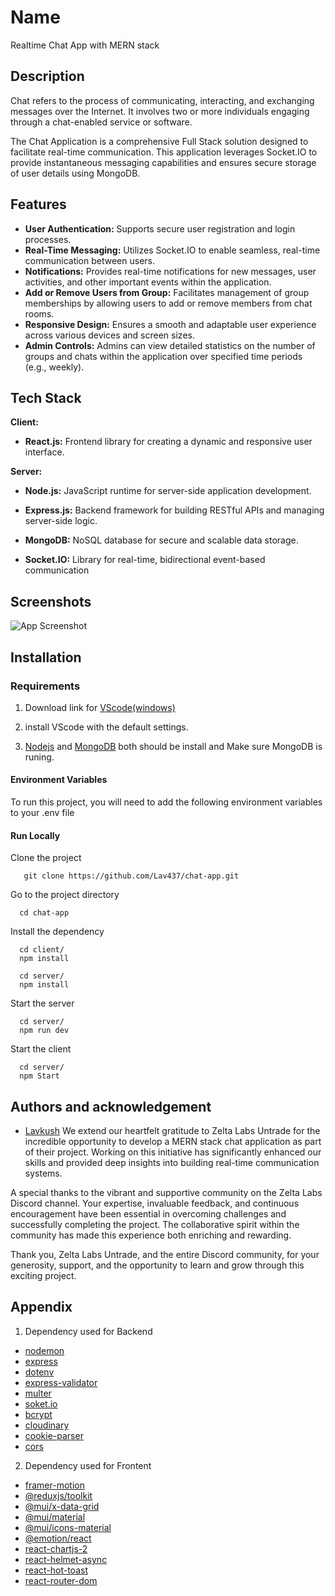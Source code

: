 
# Name

Realtime Chat App with MERN stack


## Description
Chat refers to the process of communicating, interacting, and exchanging messages over the Internet. It involves two or more individuals engaging through a chat-enabled service or software.

The Chat Application is a comprehensive Full Stack solution designed to facilitate real-time communication. This application leverages Socket.IO to provide instantaneous messaging capabilities and ensures secure storage of user details using MongoDB.
## Features

- **User Authentication:** Supports secure user registration and login processes.
- **Real-Time Messaging:** Utilizes Socket.IO to enable seamless, real-time communication between users.
- **Notifications:** Provides real-time notifications for new messages, user activities, and other important events within the application.
- **Add or Remove Users from Group:** Facilitates management of group memberships by allowing users to add or remove members from chat rooms.
- **Responsive Design:** Ensures a smooth and adaptable user experience across various devices and screen sizes.
- **Admin Controls:** Admins can view detailed statistics on the number of groups and chats within the application over specified time periods (e.g., weekly).


## Tech Stack

**Client:** 
- **React.js:**  Frontend library for creating a dynamic and responsive user interface.

**Server:**  
- **Node.js:** JavaScript runtime for server-side application development.
- **Express.js:** Backend framework for building RESTful APIs and managing server-side logic.
- **MongoDB:** NoSQL database for secure and scalable data storage.

- **Socket.IO:** Library for real-time, bidirectional event-based communication


## Screenshots

![App Screenshot](https://via.placeholder.com/468x300?text=App+Screenshot+Here)


## Installation 

### Requirements
 1. Download link for [VScode(windows)](https://code.visualstudio.com/Download) 

2. install VScode with the default settings.
3. [Nodejs](https://nodejs.org/en/download/package-manager)  and [MongoDB](https://www.mongodb.com/docs/manual/administration/install-community/)  both should be install and Make sure MongoDB is runing.
 #### Environment Variables
To run this project, you will need to add the following environment variables to your .env file


 #### Run Locally
Clone the project
```http
   git clone https://github.com/Lav437/chat-app.git
```
Go to the project directory
```http
  cd chat-app
```
Install the dependency
```http
  cd client/
  npm install
```
```http
  cd server/
  npm install
```
Start the server

```http
  cd server/
  npm run dev
```
Start the client
```http
  cd server/
  npm Start
```



## Authors and acknowledgement

- [Lavkush](cs22b034@iittp.ac.in)
We extend our heartfelt gratitude to Zelta Labs Untrade for the incredible opportunity to develop a MERN stack chat application as part of their project. Working on this initiative has significantly enhanced our skills and provided deep insights into building real-time communication systems.

A special thanks to the vibrant and supportive community on the Zelta Labs Discord channel. Your expertise, invaluable feedback, and continuous encouragement have been essential in overcoming challenges and successfully completing the project. The collaborative spirit within the community has made this experience both enriching and rewarding.

Thank you, Zelta Labs Untrade, and the entire Discord community, for your generosity, support, and the opportunity to learn and grow through this exciting project.


## Appendix

1. Dependency used for Backend

- [nodemon](https://www.npmjs.com/package/nodemon)
- [express](https://expressjs.com/)
- [dotenv](https://www.npmjs.com/package/dotenv)
- [express-validator](https://www.npmjs.com/package/express-validator)
- [multer](https://www.npmjs.com/package/multer)
- [soket.io](https://soket.io/lander)
- [bcrypt](https://www.npmjs.com/package/bcrypt)
- [cloudinary](https://cloudinary.com/)
- [cookie-parser](https://www.npmjs.com/package/cookie-parser)
- [cors](https://www.npmjs.com/package/cors?activeTab=readme)

2. Dependency used for Frontent
- [framer-motion](https://www.framer.com/motion/)
- [@reduxjs/toolkit](https://redux-toolkit.js.org/)
- [@mui/x-data-grid](https://mui.com/x/react-data-grid/getting-started/)
- [@mui/material](https://mui.com/)
- [@mui/icons-material](https://mui.com/material-ui/material-icons/)
- [@emotion/react](https://www.npmjs.com/package/@emotion/react)
- [react-chartjs-2 ](https://www.npmjs.com/package/react-chartjs-2)
- [react-helmet-async](https://www.npmjs.com/package/react-helmet-async)
- [react-hot-toast](https://www.npmjs.com/package/react-hot-toast)
- [react-router-dom](https://www.framer.com/motion/)

